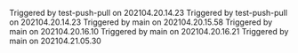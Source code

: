 Triggered by test-push-pull on 202104.20.14.23
Triggered by test-push-pull on 202104.20.14.23
Triggered by main on 202104.20.15.58
Triggered by main on 202104.20.16.10
Triggered by main on 202104.20.16.21
Triggered by main on 202104.21.05.30
